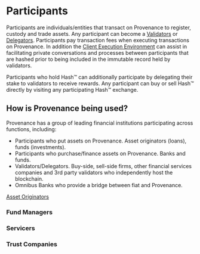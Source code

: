 # Participants

Participants are individuals/entities that transact on Provenance to register, custody and trade assets. Any participant can become a [Validators](../validator/) or [Delegators](../delegator.md). Participants pay transaction fees when executing transactions on Provenance. In addition the [Client Execution Environment](../../p8e/overview.md) can assist in facilitating private conversations and processes between participants that are hashed prior to being included in the immutable record held by validators. 

Participants who hold Hash™ can additionally participate by delegating their stake to validators to receive rewards. Any participant can buy or sell Hash™ directly by visiting any participating Hash™ exchange.

## How is Provenance being used?

Provenance has a group of leading financial institutions participating across functions, including:

* Participants who put assets on Provenance.  Asset originators \(loans\), funds \(investments\).
* Participants who purchase/finance assets on Provenance. Banks and funds.
* Validators/Delegators. Buy-side, sell-side firms, other financial services companies and 3rd party validators who independently host the blockchain.
* Omnibus Banks who provide a bridge between fiat and Provenance.

[Asset Originators](asset-originators.md)



### Fund Managers



### Servicers



### Trust Companies 

